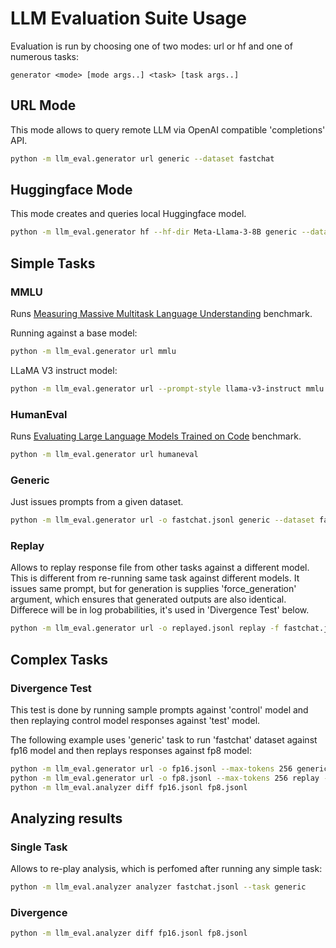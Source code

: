 # LLM Evaluation Suite Usage

Evaluation is run by choosing one of two modes: url or hf and one of numerous tasks:
```
generator <mode> [mode args..] <task> [task args..]
```

## URL Mode
This mode allows to query remote LLM via OpenAI compatible 'completions' API.

```bash
python -m llm_eval.generator url generic --dataset fastchat
```

## Huggingface Mode
This mode creates and queries local Huggingface model.

```bash
python -m llm_eval.generator hf --hf-dir Meta-Llama-3-8B generic --dataset fastchat
```


## Simple Tasks

### MMLU
Runs [Measuring Massive Multitask Language Understanding](https://arxiv.org/pdf/2009.03300) benchmark.

Running against a base model:

```bash
python -m llm_eval.generator url mmlu
```

LLaMA V3 instruct model:

```bash
python -m llm_eval.generator url --prompt-style llama-v3-instruct mmlu
```

### HumanEval
Runs [Evaluating Large Language Models Trained on Code](https://arxiv.org/pdf/2107.03374) benchmark.

```bash
python -m llm_eval.generator url humaneval
```

### Generic

Just issues prompts from a given dataset.

```bash
python -m llm_eval.generator url -o fastchat.jsonl generic --dataset fastchat
```

### Replay

Allows to replay response file from other tasks against a different model.
This is different from re-running same task against different models.
It issues same prompt, but for generation is supplies 'force_generation' argument,
which ensures that generated outputs are also identical.
Differece will be in log probabilities, it's used in 'Divergence Test' below.

```bash
python -m llm_eval.generator url -o replayed.jsonl replay -f fastchat.jsonl
```


## Complex Tasks

### Divergence Test

This test is done by running sample prompts against 'control' model
and then replaying control model responses against 'test' model.

The following example uses 'generic' task to run 'fastchat' dataset against fp16 model
and then replays responses against fp8 model:
```bash
python -m llm_eval.generator url -o fp16.jsonl --max-tokens 256 generic --dataset fastchat
python -m llm_eval.generator url -o fp8.jsonl --max-tokens 256 replay -f fp16.jsonl
python -m llm_eval.analyzer diff fp16.jsonl fp8.jsonl
```


## Analyzing results

### Single Task

Allows to re-play analysis, which is perfomed after running any simple task:
```bash
python -m llm_eval.analyzer analyzer fastchat.jsonl --task generic
```

### Divergence
```bash
python -m llm_eval.analyzer diff fp16.jsonl fp8.jsonl
```
